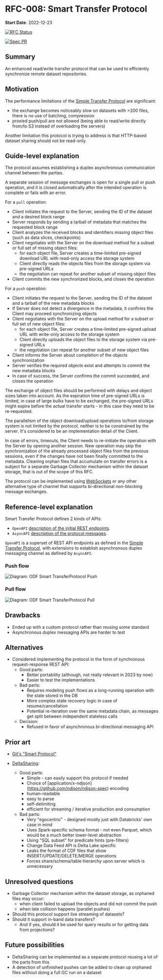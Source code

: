 # RFC-008: Smart Transfer Protocol

**Start Date**: 2022-12-23

[![RFC Status](https://img.shields.io/github/issues/detail/state/kamu-data/open-data-fabric/35?label=RFC%20Status)](https://github.com/kamu-data/open-data-fabric/issues/35)

[![Spec PR](https://img.shields.io/github/pulls/detail/state/kamu-data/open-data-fabric/38?label=Spec%20PR)](https://github.com/kamu-data/open-data-fabric/pull/38)


## Summary

An enhanced read/write transfer protocol that can be used to efficiently synchronize remote dataset repositories.


## Motivation

The performance limitations of the [Simple Transfer Protocol](./007-simple-transfer-protocol.md) are significant:
- the exchange becomes noticeably slow on datasets with >200 files, there is no use of batching, compression
- proxied push/pull are not allowed (being able to read/write directly from/to S3 instead of overloading the servers)

Another limitation this protocol is trying to address is that HTTP-based dataset sharing should not be read-only.


## Guide-level explanation

The protocol assumes establishing a duplex asynchronous communication channel between the parties.

A separate session of message exchanges is open for a single pull or push operation, 
and it is closed automatically after the intended operation is complete or fails with an error.

For a `pull` operation:
- Client initiates the request to the Server, sending the ID of the dataset and a desired block range
- Server responds by sending a tarball of metadata that matches the requested block range
- Client analyzes the received blocks and identifiers missing object files (such as data slices, checkpoints)
- Client negotiates with the Server on the download method for a subset or full set of missing object files:
   - for each object file, Server creates a time-limited pre-signed download URL with read-only access the storage system
   - Client directly reads the objects files from the storage system via pre-signed URLs
   - the negotiation can repeat for another subset of missing object files
- Client commits the new synchronized blocks, and closes the operation

For a `push` operation:
- Client initiates the request to the Server, sending the ID of the dataset and a tarball of the new metadata blocks
- If Server does not detect a divergence in the metadata, it confirms the Client may proceed synchronizing objects
- Client negotiates with the Server on the upload method for a subset or full set of new object files:
   - for each object file, Server creates a time-limited pre-signed upload URL with write-only access to the storage system
   - Client directly uploads the object files to the storage system via pre-signed URLs
   - the negotiation can repeat for another subset of new object files
- Client informs the Server about completion of the objects synchronization
- Server verifies the required objects exist and attempts to commit the new metadata blocks
- In case of success, the Server confirms the commit succeeded, and closes the operation

The exchange of object files should be performed with delays and object sizes taken into account.
As the expiration time of pre-signed URLs is limited, in case of large bulks have to be exchanged,
the pre-signed URLs might expire before the actual transfer starts - in this case they need to be re-requested.

The parallelism of the object download/upload operations to/from storage system is not limited by the protocol,
neither is to be constrained by the server. It's considered to be an implementation detail of the Client.

In case of errors, timeouts, the Client needs to re-initiate the operation with the Server by opening another session.
New operation may skip the synchronization of the already processed object files from the previous sessions, 
even if the changes have not been finally committed to the metadata. Cleaning orphan files that accumulate on transfer errors
is a subject for a separate Garbage Collector mechanism within the dataset storage, that is out of the scope of this RFC.

The protocol can be implemented using [WebSockets](https://websockets.spec.whatwg.org//) or any other 
alternative type of channel that supports bi-directional non-blocking message exchanges.


## Reference-level explanation

Smart Transfer Protocol defines 2 kinds of APIs:
 - `OpenAPI` [description of the initial REST endpoints](../protocols/smart-transfer-protocol.openapi.yaml).
 - `AsyncAPI` [description of the protocol messages](../protocols/smart-transfer-protocol.asyncapi.yaml).

`OpenAPI` is a superset of REST API endpoints as defined in the 
[Simple Transfer Protocol](./007-simple-transfer-protocol.md), with extensions to establish 
asynchronous duplex messaging channel as defined by `AsyncAPI`.

### Push flow

![Diagram: ODF Smart TransferProtocol Push](../images/smart_transfer_protocol_push.svg)

### Pull flow

![Diagram: ODF Smart TransferProtocol Pull](../images/smart_transfer_protocol_pull.svg)


## Drawbacks

- Ended up with a custom protocol rather than reusing some standard
- Asynchronous duplex messaging APIs are harder to test


## Alternatives

- Considered implementing the protocol in the form of synchronous request-response REST API:
   - Good parts:
     - Better portability (although, not really relevant in 2023 by now)
     - Easier to test the implementations
   - Bad parts:
     - Requires modeling push flows as a long-running operation with the state stored in the DB
     - More complex state recovery logic in case of resume/cancellation
     - Potential re-iteration over the same metadata chain, as messages get split between independent stateless calls
   - Decision:
     - Refused in favor of asynchronous bi-directional messaging API


## Prior art

- [Git's "Smart Protocol"](https://git-scm.com/book/en/v2/Git-Internals-Transfer-Protocols)

- [DeltaSharing](https://github.com/delta-io/delta-sharing/blob/main/PROTOCOL.md):
   - Good parts:
     - Simple - can easily support this protocol if needed
     - Choice of [application/x-ndjson] (https://github.com/ndjson/ndjson-spec) encoding
     - human-readable
     - easy to parse
     - self-delimiting
     - efficient for streaming / iterative production and consumption
   - Bad parts:
     - Very "egocentric" - designed mostly just with Databricks' own case in mind
     - Uses Spark-specific schema format - not even Parquet, which would be a much better lower-level abstraction
     - Using "SQL subset" for predicate hints (pre-filters)
     - Change Data Feed API is Delta Lake specific
     - Leaks the format of CDF files that show INSERT/UPDATE/DELETE/MERGE operations
     - Forces share/schema/table hierarchy upon server which is unnecessary


## Unresolved questions
- Garbage Collector mechanism within the dataset storage, as orphaned files may occur:
   - when client failed to upload the objects and did not commit the push
   - when late collision happens (parallel pushes)
- Should this protocol support live streaming of datasets?
- Should it support in-band data transfers?
  - And if yes, should it be used for query results or for getting data from projections?


## Future possibilities

- DeltaSharing can be implemented as a separate protocol reusing a lot of the parts from this
- A detection of unfinished pushes can be added to clean up orphaned files without doing a full GC run on a dataset
